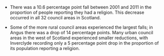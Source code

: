 * There was a 10.6 percentage point fall between 2001 and 2011 in the proportion of people reporting they had a religion. This decrease occurred in all 32 council areas in Scotland. 

* Some of the more rural council areas experienced the largest falls; in Angus there was a drop of 14 percentage points. Many urban council areas in the west of Scotland experienced smaller reductions, with Inverclyde recording only a 5 percentage point drop in the proportion of its population reporting a religion.
